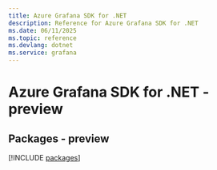 ```yaml
---
title: Azure Grafana SDK for .NET
description: Reference for Azure Grafana SDK for .NET
ms.date: 06/11/2025
ms.topic: reference
ms.devlang: dotnet
ms.service: grafana
---
```

# Azure Grafana SDK for .NET - preview
## Packages - preview
[!INCLUDE [packages](grafana-index.md)]